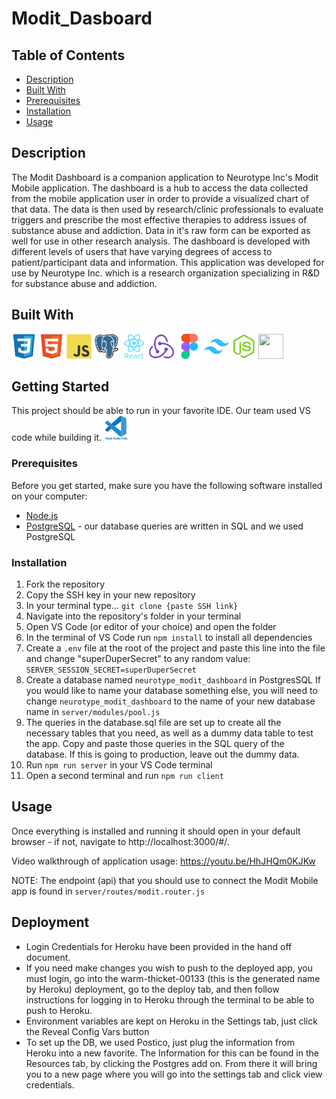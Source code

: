 # Modit_Dasboard

## Table of Contents

- [Description](#description)
- [Built With](#built-with)
- [Prerequisites](#prerequisite)
- [Installation](#installation)
- [Usage](#usage)
    

## Description

The Modit Dashboard is a companion application to Neurotype Inc's Modit Mobile application.  The dashboard is a hub to access the data collected from the mobile application user in order to provide a visualized chart of that data. The data is then used by research/clinic professionals to evaluate triggers and prescribe the most effective therapies to address issues of substance abuse and addiction. Data in it's raw form can be exported as well for use in other research analysis. The dashboard is developed with different levels of users that have varying degrees of access to patient/participant data and information. This application was developed for use by Neurotype Inc. which is a research organization specializing in R&D for substance abuse and addiction.

## Built With

<a href="https://www.w3schools.com/w3css/defaulT.asp"><img src="https://raw.githubusercontent.com/devicons/devicon/master/icons/css3/css3-original.svg" height="40px" width="40px" /></a>
<a href="https://www.w3schools.com/html/"><img src="https://raw.githubusercontent.com/devicons/devicon/master/icons/html5/html5-original.svg" height="40px" width="40px" /></a>
<a href="https://www.w3schools.com/js/default.asp"><img src="https://raw.githubusercontent.com/devicons/devicon/master/icons/javascript/javascript-original.svg" height="40px" width="40px" /></a>
<a href="https://www.postgresql.org/"><img src="https://raw.githubusercontent.com/devicons/devicon/master/icons/postgresql/postgresql-original.svg" height="40px" width="40px" /></a>
<a href="https://reactjs.org/"><img src="https://raw.githubusercontent.com/devicons/devicon/master/icons/react/react-original-wordmark.svg" height="40px" width="40px" /></a>
<a href="https://redux.js.org/"><img src="https://raw.githubusercontent.com/devicons/devicon/master/icons/redux/redux-original.svg" height="40px" width="40px" /></a>
<a href="https://www.figma.com/?fuid="><img src="https://github.com/devicons/devicon/blob/master/icons/figma/figma-original.svg" height="40px" width="40px" /></a>
<a href="https://www.tailwindcss.com/"><img src="https://github.com/devicons/devicon/blob/master/icons/tailwindcss/tailwindcss-plain.svg" height="40px" width="40px" /></a>
<a href="https://nodejs.org/en/"><img src="https://github.com/devicons/devicon/blob/master/icons/nodejs/nodejs-plain.svg" height="40px" width="40px" /></a>
<a href="https://chartjs.org/"><img src="/chart-js-logos-idg4l58CuH.svg" height="40px" width="40px" /></a>
## Getting Started

This project should be able to run in your favorite IDE. Our team used VS code while building it. 
<a href="https://code.visualstudio.com/"><img src="https://github.com/devicons/devicon/blob/master/icons/vscode/vscode-original-wordmark.svg" height="40px" width="40px" /></a>

### Prerequisites
Before you get started, make sure you have the following software installed on your computer:

- [Node.js](https://nodejs.org/en/)
- [PostgreSQL](https://www.postgresql.org/) - our database queries are written in SQL and we used PostgreSQL

### Installation

1. Fork the repository
2. Copy the SSH key in your new repository
3. In your terminal type...  `git clone {paste SSH link}`
4. Navigate into the repository's folder in your terminal
5. Open VS Code (or editor of your choice) and open the folder
6. In the terminal of VS Code run `npm install` to install all dependencies
7.  Create a `.env` file at the root of the project and paste this line into the file and change "superDuperSecret" to any random value: `SERVER_SESSION_SECRET=superDuperSecret`
8. Create a database named `neurotype_modit_dashboard` in PostgresSQL
If you would like to name your database something else, you will need to change `neurotype_modit_dashboard` to the name of your new database name in `server/modules/pool.js`
9. The queries in the database.sql file are set up to create all the necessary tables that you need, as well as a dummy data table to test the app. Copy and paste those queries in the SQL query of the database. If this is going to production, leave out the dummy data.
10. Run `npm run server` in your VS Code terminal
11. Open a second terminal and run `npm run client`

## Usage

Once everything is installed and running it should open in your default browser - if not, navigate to http://localhost:3000/#/.

Video walkthrough of application usage: https://youtu.be/HhJHQm0KJKw

NOTE: The endpoint (api) that you should use to connect the Modit Mobile app is found in `server/routes/modit.router.js`

## Deployment
- Login Credentials for Heroku have been provided in the hand off document.
- If you need make changes you wish to push to the deployed app, you must login, go into the warm-thicket-00133 (this is the generated name by Heroku) deployment, go to the deploy tab, and then follow instructions for logging in to Heroku through the terminal to be able to push to Heroku.
- Environment variables are kept on Heroku in the Settings tab, just click the Reveal Config Vars button
- To set up the DB, we used Postico, just plug the information from Heroku into a new favorite. The Information for this can be found in the Resources tab, by clicking the Postgres add on. From there it will bring you to a new page where you will go into the settings tab and click view credentials. 